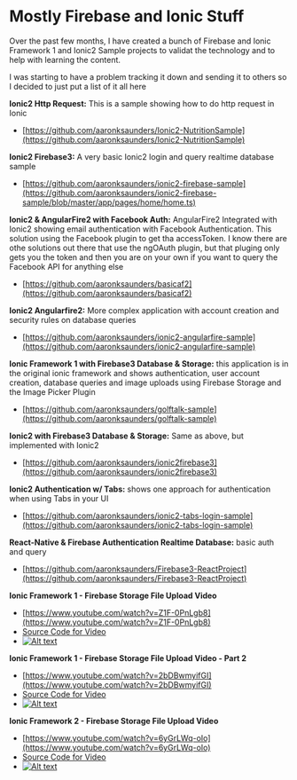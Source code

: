 # Mostly Firebase and Ionic Stuff

Over the past few months,  I have created a bunch of Firebase and Ionic Framework 1 and Ionic2 Sample projects to validat the technology and to help with learning the content.

I was starting to have a problem tracking it down and sending it to others so I decided to just put a list of it all here

**Ionic2 Http Request:** This is a sample showing how to do http request in Ionic
- [https://github.com/aaronksaunders/Ionic2-NutritionSample](https://github.com/aaronksaunders/Ionic2-NutritionSample)

**Ionic2 Firebase3:** A very basic Ionic2 login and query realtime database sample
- [https://github.com/aaronksaunders/ionic2-firebase-sample](https://github.com/aaronksaunders/ionic2-firebase-sample/blob/master/app/pages/home/home.ts)

**Ionic2 & AngularFire2 with Facebook Auth:** AngularFire2 Integrated with Ionic2 showing email authentication with Facebook Authentication. This solution using the Facebook plugin to get tha accessToken.
I know there are othe solutions out there that use the ngOAuth plugin, but that pluging only gets you the token and then you are on your own if you want to query the Facebook API for anything else
- [https://github.com/aaronksaunders/basicaf2](https://github.com/aaronksaunders/basicaf2)

**Ionic2 Angularfire2:** More complex application with account creation and security rules on database queries
- [https://github.com/aaronksaunders/ionic2-angularfire-sample](https://github.com/aaronksaunders/ionic2-angularfire-sample)

**Ionic Framework 1 with Firebase3 Database & Storage:** this application is in the original ionic framework and shows authentication, user account creation, database queries and image uploads using Firebase Storage and the Image Picker Plugin
- [https://github.com/aaronksaunders/golftalk-sample](https://github.com/aaronksaunders/golftalk-sample)

**Ionic2 with Firebase3 Database & Storage:** Same as above, but implemented with Ionic2
- [https://github.com/aaronksaunders/ionic2firebase3](https://github.com/aaronksaunders/ionic2firebase3)

**Ionic2 Authentication w/ Tabs:** shows one approach for authentication when using Tabs in your UI
- [https://github.com/aaronksaunders/ionic2-tabs-login-sample](https://github.com/aaronksaunders/ionic2-tabs-login-sample)

**React-Native & Firebase Authentication Realtime Database:** basic auth and query
- [https://github.com/aaronksaunders/Firebase3-ReactProject](https://github.com/aaronksaunders/Firebase3-ReactProject)

**Ionic Framework 1 - Firebase Storage File Upload Video**
- [https://www.youtube.com/watch?v=Z1F-0PnLgb8](https://www.youtube.com/watch?v=Z1F-0PnLgb8)
- [Source Code for Video](https://github.com/aaronksaunders/firebaseStorageApp)
- [![Alt text](https://img.youtube.com/vi/Z1F-0PnLgb8/0.jpg)](https://www.youtube.com/watch?v=Z1F-0PnLgb8)

**Ionic Framework 1 - Firebase Storage File Upload Video - Part 2**
- [https://www.youtube.com/watch?v=2bDBwmyifGI](https://www.youtube.com/watch?v=2bDBwmyifGI)
- [Source Code for Video](https://github.com/aaronksaunders/firebaseStorageApp)
- [![Alt text](https://img.youtube.com/vi/2bDBwmyifGI/0.jpg)](https://www.youtube.com/watch?v=2bDBwmyifGI)

**Ionic Framework 2 - Firebase Storage File Upload Video**
- [https://www.youtube.com/watch?v=6yGrLWq-oIo](https://www.youtube.com/watch?v=6yGrLWq-oIo)
- [Source Code for Video](https://github.com/aaronksaunders/firebaseStorage2)
- [![Alt text](https://img.youtube.com/vi/6yGrLWq-oIo/0.jpg)](https://www.youtube.com/watch?v=6yGrLWq-oIo)

